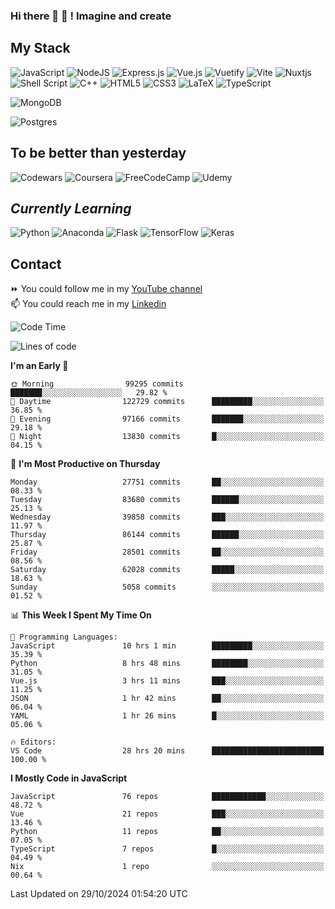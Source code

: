### Hi there 👋 🤖 ! Imagine and create

## My Stack
![JavaScript](https://img.shields.io/badge/javascript-%23323330.svg?style=for-the-badge&logo=javascript&logoColor=%23F7DF1E) ![NodeJS](https://img.shields.io/badge/node.js-6DA55F?style=for-the-badge&logo=node.js&logoColor=white) <img alt="Express.js" src="https://img.shields.io/badge/express.js%20-%23404d59.svg?&style=for-the-badge"/> ![Vue.js](https://img.shields.io/badge/vuejs-%2335495e.svg?style=for-the-badge&logo=vuedotjs&logoColor=%234FC08D) ![Vuetify](https://img.shields.io/badge/Vuetify-1867C0?style=for-the-badge&logo=vuetify&logoColor=AEDDFF) ![Vite](https://img.shields.io/badge/vite-%23646CFF.svg?style=for-the-badge&logo=vite&logoColor=white) ![Nuxtjs](https://img.shields.io/badge/Nuxt-002E3B?style=for-the-badge&logo=nuxtdotjs&logoColor=#00DC82) ![Shell Script](https://img.shields.io/badge/shell_script-%23121011.svg?style=for-the-badge&logo=gnu-bash&logoColor=white) ![C++](https://img.shields.io/badge/c++-%2300599C.svg?style=for-the-badge&logo=c%2B%2B&logoColor=white) ![HTML5](https://img.shields.io/badge/html5-%23E34F26.svg?style=for-the-badge&logo=html5&logoColor=white) ![CSS3](https://img.shields.io/badge/css3-%231572B6.svg?style=for-the-badge&logo=css3&logoColor=white) ![LaTeX](https://img.shields.io/badge/latex-%23008080.svg?style=for-the-badge&logo=latex&logoColor=white) ![TypeScript](https://img.shields.io/badge/typescript-%23007ACC.svg?style=for-the-badge&logo=typescript&logoColor=white)
<div>
  <img alt="MongoDB" src ="https://img.shields.io/badge/MongoDB-%234ea94b.svg?&style=for-the-badge&logo=mongodb&logoColor=white"/>
  
  ![Postgres](https://img.shields.io/badge/postgres-%23316192.svg?style=for-the-badge&logo=postgresql&logoColor=white)
</div>

## To be better than yesterday
![Codewars](https://img.shields.io/badge/Codewars-B1361E?style=for-the-badge&logo=codewars&logoColor=grey)
  ![Coursera](https://img.shields.io/badge/Coursera-%230056D2.svg?style=for-the-badge&logo=Coursera&logoColor=white)
  ![FreeCodeCamp](https://img.shields.io/badge/Freecodecamp-%23123.svg?&style=for-the-badge&logo=freecodecamp&logoColor=green)
  ![Udemy](https://img.shields.io/badge/Udemy-A435F0?style=for-the-badge&logo=Udemy&logoColor=white)

## *Currently Learning*
![Python](https://img.shields.io/badge/python-3670A0?style=for-the-badge&logo=python&logoColor=ffdd54) ![Anaconda](https://img.shields.io/badge/Anaconda-%2344A833.svg?style=for-the-badge&logo=anaconda&logoColor=white) 
![Flask](https://img.shields.io/badge/flask-%23000.svg?style=for-the-badge&logo=flask&logoColor=white) ![TensorFlow](https://img.shields.io/badge/TensorFlow-%23FF6F00.svg?style=for-the-badge&logo=TensorFlow&logoColor=white) ![Keras](https://img.shields.io/badge/Keras-%23D00000.svg?style=for-the-badge&logo=Keras&logoColor=white)

## Contact
⏩ You could follow me in my <a href="https://www.youtube.com/c/ViktorJimenezF" target="blank">YouTube channel</a>   <br>
📫 You could reach me in my <a href="https://www.linkedin.com/in/victorjuanjimenez/" target="blank">Linkedin</a>  

<!--START_SECTION:waka-->
![Code Time](http://img.shields.io/badge/Code%20Time-2%2C846%20hrs%202%20mins-blue)

![Lines of code](https://img.shields.io/badge/From%20Hello%20World%20I%27ve%20Written-473.4%20million%20lines%20of%20code-blue)

**I'm an Early 🐤** 

```text
🌞 Morning                99295 commits       ███████░░░░░░░░░░░░░░░░░░   29.82 % 
🌆 Daytime                122729 commits      █████████░░░░░░░░░░░░░░░░   36.85 % 
🌃 Evening                97166 commits       ███████░░░░░░░░░░░░░░░░░░   29.18 % 
🌙 Night                  13830 commits       █░░░░░░░░░░░░░░░░░░░░░░░░   04.15 % 
```
📅 **I'm Most Productive on Thursday** 

```text
Monday                   27751 commits       ██░░░░░░░░░░░░░░░░░░░░░░░   08.33 % 
Tuesday                  83680 commits       ██████░░░░░░░░░░░░░░░░░░░   25.13 % 
Wednesday                39858 commits       ███░░░░░░░░░░░░░░░░░░░░░░   11.97 % 
Thursday                 86144 commits       ██████░░░░░░░░░░░░░░░░░░░   25.87 % 
Friday                   28501 commits       ██░░░░░░░░░░░░░░░░░░░░░░░   08.56 % 
Saturday                 62028 commits       █████░░░░░░░░░░░░░░░░░░░░   18.63 % 
Sunday                   5058 commits        ░░░░░░░░░░░░░░░░░░░░░░░░░   01.52 % 
```


📊 **This Week I Spent My Time On** 

```text
💬 Programming Languages: 
JavaScript               10 hrs 1 min        █████████░░░░░░░░░░░░░░░░   35.39 % 
Python                   8 hrs 48 mins       ████████░░░░░░░░░░░░░░░░░   31.05 % 
Vue.js                   3 hrs 11 mins       ███░░░░░░░░░░░░░░░░░░░░░░   11.25 % 
JSON                     1 hr 42 mins        ██░░░░░░░░░░░░░░░░░░░░░░░   06.04 % 
YAML                     1 hr 26 mins        █░░░░░░░░░░░░░░░░░░░░░░░░   05.06 % 

🔥 Editors: 
VS Code                  28 hrs 20 mins      █████████████████████████   100.00 % 
```

**I Mostly Code in JavaScript** 

```text
JavaScript               76 repos            ████████████░░░░░░░░░░░░░   48.72 % 
Vue                      21 repos            ███░░░░░░░░░░░░░░░░░░░░░░   13.46 % 
Python                   11 repos            ██░░░░░░░░░░░░░░░░░░░░░░░   07.05 % 
TypeScript               7 repos             █░░░░░░░░░░░░░░░░░░░░░░░░   04.49 % 
Nix                      1 repo              ░░░░░░░░░░░░░░░░░░░░░░░░░   00.64 % 
```




 Last Updated on 29/10/2024 01:54:20 UTC
<!--END_SECTION:waka-->

<!--
**ViktorJJF/ViktorJJF** is a ✨ _special_ ✨ repository because its `README.md` (this file) appears on your GitHub profile.



Here are some ideas to get you started:

- 🔭 I’m currently working on ...
- 🌱 I’m currently learning ...
- 👯 I’m looking to collaborate on ...
- 🤔 I’m looking for help with ...
- 💬 Ask me about ...
- 📫 How to reach me: ...
- 😄 Pronouns: ...
- ⚡ Fun fact: ...
-->
